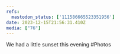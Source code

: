 ```yaml
---
refs:
  mastodon_status: ['111586665523351956']
date: 2023-12-15T21:56:31.410Z
media: ["76"]
---
```


We had a little sunset this evening #Photos
